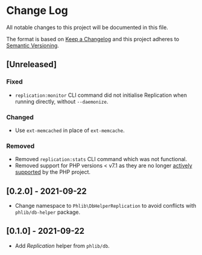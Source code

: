 # Change Log
All notable changes to this project will be documented in this file.

The format is based on [Keep a Changelog](http://keepachangelog.com/) 
and this project adheres to [Semantic Versioning](http://semver.org/).

## [Unreleased]
### Fixed
- `replication:monitor` CLI command did not initialise Replication when running
  directly, without `--daemonize`.
### Changed
- Use `ext-memcached` in place of `ext-memcache`.
### Removed
- Removed `replication:stats` CLI command which was not functional.
- Removed support for PHP versions < v7.1 as they are no longer
  [actively supported](https://php.net/supported-versions.php) by the PHP project.

## [0.2.0] - 2021-09-22
- Change namespace to `Phlib\DbHelperReplication` to avoid conflicts with
  `phlib/db-helper` package.

## [0.1.0] - 2021-09-22
- Add *Replication* helper from `phlib/db`.
